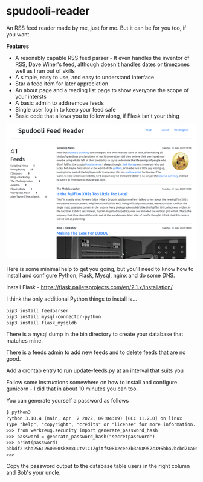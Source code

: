 # spudooli-reader
An RSS feed reader made by me, just for me. But it can be for you too, if you want.

**Features**
- A resonably capable RSS feed parser - It even handles the inventor of RSS, Dave Winer's feed, although doesn't handles dates or timezones well as I ran out of skills
- A simple, easy to use, and easy to understand interface
- Star a feed item for later appreciation
- An about page and a reading list page to show everyone the scope of your intersts
- A basic admin to add/remove feeds
- Single user log in to keep your feed safe
- Basic code that allows you to follow along, if Flask isn't your thing


![screenshot](screenshot.png)

Here is some minimal help to get you going, but you'll need to know how to install and configure Python, Flask, Mysql, nginx and do some DNS. 

Install Flask - https://flask.palletsprojects.com/en/2.1.x/installation/

I think the only additional Python things to install is...
```
pip3 install feedparser
pip3 install mysql-connector-python
pip3 install flask_mysqldb
```

There is a mysql dump in the bin directory to create your database that matches mine.

There is a feeds admin to add new feeds and to delete feeds that are no good.

Add a crontab entry to run update-feeds.py at an interval that suits you

Follow some instructions somewhere on how to install and configure gunicorn - I did that in about 10 minutes you can too.

You can generate yourself a password as follows
```
$ python3
Python 3.10.4 (main, Apr  2 2022, 09:04:19) [GCC 11.2.0] on linux
Type "help", "copyright", "credits" or "license" for more information.
>>> from werkzeug.security import generate_password_hash
>>> password = generate_password_hash("secretpassword")
>>> print(password)
pbkdf2:sha256:260000$kXmxLUtv1C1Zgitf$0812cee3b3a08957c395bba2bcbd71a0dd3884b47ca4dcc2867d989853ec6197
>>> 
```
Copy the password output to the database table users in the right column and Bob's your uncle.